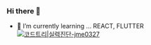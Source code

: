 ### Hi there 👋
- 🌱 I’m currently learning ... REACT, FLUTTER
[![코드트리|실력진단-jme0327](https://banner.codetree.ai/v1/banner/jme0327)](https://www.codetree.ai/profiles/jme0327)
<!--
**Batjimin/Batjimin** is a ✨ _special_ ✨ repository because its `README.md` (this file) appears on your GitHub profile.

Here are some ideas to get you started:

- 🔭 I’m currently working on ...
- 🌱 I’m currently learning ...
- 👯 I’m looking to collaborate on ...
- 🤔 I’m looking for help with ...
- 💬 Ask me about ...
- 📫 How to reach me: ...
- 😄 Pronouns: ...
- ⚡ Fun fact: ...
-->

